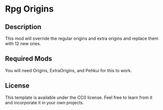 # Rpg Origins

## Description

This mod will override the regular origins and extra origins and replace them with 12 new ones.

## Required Mods

You will need Origins, ExtraOrigins, and Pehkui for this to work.

## License

This template is available under the CC0 license. Feel free to learn from it and incorporate it in your own projects.
